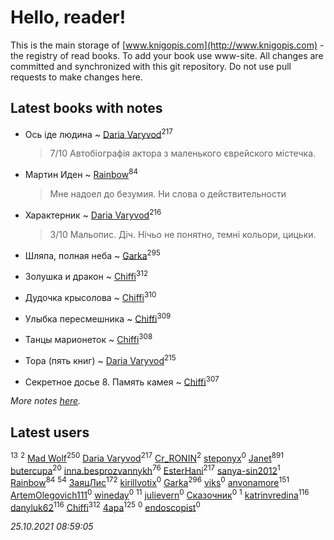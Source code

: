 # Hello, reader!
This is the main storage of [www.knigopis.com](http://www.knigopis.com) - the registry of read books.
To add your book use www-site. All changes are committed and synchronized with this git repository.
Do not use pull requests to make changes here.


## Latest books with notes
* Ось іде людина ~ [Daria Varyvod](users/829/829893410524253-facebook)<sup>217</sup>
    > 7/10 Автобіографія актора з маленького єврейского містечка.

* Мартин Иден ~ [Rainbow](users/109/109787328219839805802-google)<sup>84</sup>
    > Мне надоел до безумия. Ни слова о действительности

* Характерник ~ [Daria Varyvod](users/829/829893410524253-facebook)<sup>216</sup>
    > 3/10 Мальопис. Діч. Нічьо не понятно, темні кольори, цицьки.

* Шляпа, полная неба ~ [Garka](users/115/115753719718250012620-google)<sup>295</sup>

* Золушка и дракон ~ [Chiffi](users/105/105831994080785626680-google)<sup>312</sup>

* Дудочка крысолова ~ [Chiffi](users/105/105831994080785626680-google)<sup>310</sup>

* Улыбка пересмешника ~ [Chiffi](users/105/105831994080785626680-google)<sup>309</sup>

* Танцы марионеток ~ [Chiffi](users/105/105831994080785626680-google)<sup>308</sup>

* Тора (пять книг) ~ [Daria Varyvod](users/829/829893410524253-facebook)<sup>215</sup>

* Секретное досье 8. Память камея ~ [Chiffi](users/105/105831994080785626680-google)<sup>307</sup>


_More notes [here](latest_books_with_notes.md)._


## Latest users
[](users/242/2429115410558517-facebook)<sup>13</sup> 
[](users/101/101113826695860472422-google)<sup>2</sup> 
[Mad Wolf](users/947/94738840-vkontakte)<sup>250</sup> 
[Daria Varyvod](users/829/829893410524253-facebook)<sup>217</sup> 
[Cr_RONIN](users/112/112090473416384685204-google)<sup>2</sup> 
[steponyx](users/171/171983710-vkontakte)<sup>0</sup> 
[Janet](users/108/108113656204404967440-google)<sup>891</sup> 
[butercupa](users/193/193697993-vkontakte)<sup>20</sup> 
[inna.besprozvannykh](users/733/73323849-yandex)<sup>76</sup> 
[EsterHani](users/305/30558181-vkontakte)<sup>217</sup> 
[sanya-sin2012](users/181/181853639-yandex)<sup>1</sup> 
[Rainbow](users/109/109787328219839805802-google)<sup>84</sup> 
[](users/153/1537586159620888-facebook)<sup>54</sup> 
[ЗаяцЛис](users/112/112388384595246311466-google)<sup>172</sup> 
[kirillvotix](users/558/55867477-vkontakte)<sup>0</sup> 
[Garka](users/115/115753719718250012620-google)<sup>296</sup> 
[viks](users/104/104718659356468650159-google)<sup>0</sup> 
[anvonamore](users/595/5957175-vkontakte)<sup>151</sup> 
[ArtemOlegovich111](users/141/1416013121-yandex)<sup>0</sup> 
[wineday](users/109/109177413698288038104-google)<sup>0</sup> 
[](users/110/110108278789076439525-google)<sup>11</sup> 
[julievern](users/378/378919644-vkontakte)<sup>0</sup> 
[Сказочник](users/320/3207576862804245-facebook)<sup>0</sup> 
[](users/675/6759993668976819705-mailru)<sup>1</sup> 
[katrinvredina](users/233/2336755-vkontakte)<sup>116</sup> 
[danyluk62](users/374/374149854-vkontakte)<sup>116</sup> 
[Chiffi](users/105/105831994080785626680-google)<sup>312</sup> 
[4apa](users/117/117392596378069249667-google)<sup>125</sup> 
[](users/111/111979096949326447879-google)<sup>0</sup> 
[endoscopist](users/399/399394571-vkontakte)<sup>0</sup> 


_25.10.2021 08:59:05_
